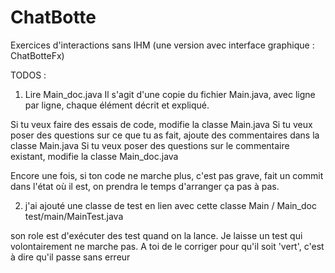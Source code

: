 # ChatBotte
Exercices d'interactions sans IHM (une version avec interface graphique : ChatBotteFx)

TODOS :
1) Lire Main_doc.java
Il s'agit d'une copie du fichier Main.java, avec ligne par ligne, chaque élément décrit et expliqué.

Si tu veux faire des essais de code, modifie la classe Main.java
Si tu veux poser des questions sur ce que tu as fait, ajoute des commentaires dans la classe Main.java
Si tu veux poser des questions sur le commentaire existant, modifie la classe Main_doc.java

Encore une fois, si ton code ne marche plus, c'est pas grave, fait un commit dans l'état où il est,
on prendra le temps d'arranger ça pas à pas.

2) j'ai ajouté une classe de test en lien avec cette classe Main / Main_doc
test/main/MainTest.java

son role est d'exécuter des test quand on la lance. Je laisse un test qui volontairement ne marche pas.
A toi de le corriger pour qu'il soit 'vert', c'est à dire qu'il passe sans erreur

